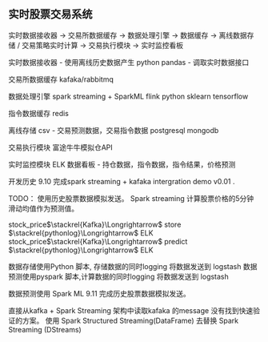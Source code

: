 ## 实时股票交易系统

实时数据接收器 -> 交易所数据缓存 -> 数据处理引擎 -> 数据缓存 -> 离线数据存储 / 交易策略实时计算 -> 交易执行模块 -> 实时监控看板

实时数据接收器
    - 使用离线历史数据产生 python pandas
    - 调取实时数据接口

交易所数据缓存
kafaka/rabbitmq

数据处理引擎
spark streaming + SparkML
flink
python sklearn
tensorflow

指令数据缓存
redis

离线存储
csv - 交易预测数据，交易指令数据
postgresql
mongodb

交易执行模块
富途牛牛模拟仓API

实时监控模块
ELK 数据看板 - 持仓数据，指令数据，指令结果，价格预测

开发历史
9.10
完成spark streaming + kafaka intergration demo v0.01 . 

TODO： 
使用历史股票数据模拟发送。
Spark streaming 计算股票价格的5分钟滑动均值作为预测值。

stock_price$\stackrel{Kafka}\Longrightarrow$ store $\stackrel{pythonlog}\Longrightarrow$ ELK
stock_price$\stackrel{Kafka}\Longrightarrow$ predict $\stackrel{pythonlog}\Longrightarrow$ ELK

数据存储使用Python 脚本, 存储数据的同时logging 将数据发送到 logstash
数据预测使用pyspark 脚本,计算数据的同时logging 将数据发送到 logstash

数据预测使用 Spark ML
9.11
完成历史股票数据模拟发送。

直接从kafka + Spark Streaming 架构中读取kafaka 的message 没有找到快速验证的方案。
使用 Spark Structured Streaming(DataFrame) 去替换 Spark Streaming (DStreams)

         

